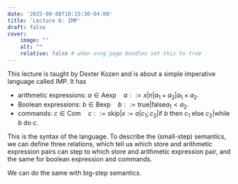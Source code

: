 ```yaml
---
date: '2025-09-08T10:15:30-04:00'
title: 'Lecture 6: IMP'
draft: false
cover:
    image: ""
    alt: ""
    relative: false # when usng page bundles set this to true
---
```


This lecture is taught by Dexter Kozen and is about a simple imperative language called IMP. It has

- arithmetic expressions: $a \in \text{Aexp} \quad a ::= x | n | a_1 + a_2 | a_1 \times a_2$.
- Boolean expressions: $b \in \text{Bexp} \quad b::= \text{true} | \text{false} a_1 < a_2$.
- commands: $c \in \text{Com} \quad c::= \text{skip} | x := a | c_1 ; c_2 | \text{if } b \text{ then } c_1 \text{ else } c_2 | \text{while } b \text{ do } c$.

This is the syntax of the language. To describe the (small-step) semantics, we can define three relations, which tell us which store and arithmetic expression pairs can step to which store and arithmetic expression pair, and the same for boolean expression and commands.

We can do the same with big-step semantics.
